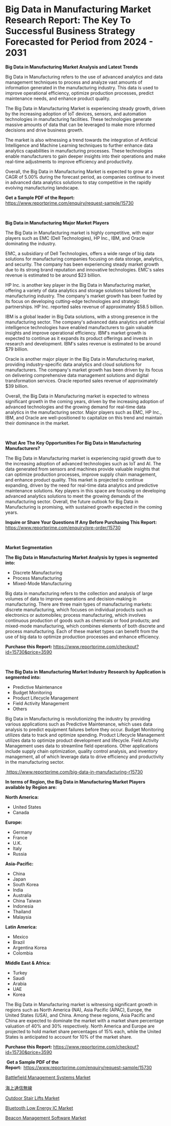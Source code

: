 <p><h1>Big Data in Manufacturing Market Research Report: The Key To Successful Business Strategy Forecasted for Period from 2024 - 2031</h1></p><p><strong>Big Data in Manufacturing Market Analysis and Latest Trends</strong></p>
<p><p>Big Data in Manufacturing refers to the use of advanced analytics and data management techniques to process and analyze vast amounts of information generated in the manufacturing industry. This data is used to improve operational efficiency, optimize production processes, predict maintenance needs, and enhance product quality.</p><p>The Big Data in Manufacturing Market is experiencing steady growth, driven by the increasing adoption of IoT devices, sensors, and automation technologies in manufacturing facilities. These technologies generate massive amounts of data that can be leveraged to make more informed decisions and drive business growth.</p><p>The market is also witnessing a trend towards the integration of Artificial Intelligence and Machine Learning techniques to further enhance data analytics capabilities in manufacturing processes. These technologies enable manufacturers to gain deeper insights into their operations and make real-time adjustments to improve efficiency and productivity.</p><p>Overall, the Big Data in Manufacturing Market is expected to grow at a CAGR of 5.00% during the forecast period, as companies continue to invest in advanced data analytics solutions to stay competitive in the rapidly evolving manufacturing landscape.</p></p>
<p><strong>Get a Sample PDF of the Report:&nbsp;</strong> <a href="https://www.reportprime.com/enquiry/request-sample/15730">https://www.reportprime.com/enquiry/request-sample/15730</a></p>
<p>&nbsp;</p>
<p><strong>Big Data in Manufacturing Major Market Players</strong></p>
<p><p>The Big Data in Manufacturing market is highly competitive, with major players such as EMC (Dell Technologies), HP Inc., IBM, and Oracle dominating the industry. </p><p>EMC, a subsidiary of Dell Technologies, offers a wide range of big data solutions for manufacturing companies focusing on data storage, analytics, and security. The company has been experiencing steady market growth due to its strong brand reputation and innovative technologies. EMC's sales revenue is estimated to be around $23 billion.</p><p>HP Inc. is another key player in the Big Data in Manufacturing market, offering a variety of data analytics and storage solutions tailored for the manufacturing industry. The company's market growth has been fueled by its focus on developing cutting-edge technologies and strategic partnerships. HP Inc. reported sales revenue of approximately $58.5 billion.</p><p>IBM is a global leader in Big Data solutions, with a strong presence in the manufacturing sector. The company's advanced data analytics and artificial intelligence technologies have enabled manufacturers to gain valuable insights and improve operational efficiency. IBM's market growth is expected to continue as it expands its product offerings and invests in research and development. IBM's sales revenue is estimated to be around $79 billion.</p><p>Oracle is another major player in the Big Data in Manufacturing market, providing industry-specific data analytics and cloud solutions for manufacturers. The company's market growth has been driven by its focus on delivering comprehensive data management solutions and digital transformation services. Oracle reported sales revenue of approximately $39 billion.</p><p>Overall, the Big Data in Manufacturing market is expected to witness significant growth in the coming years, driven by the increasing adoption of advanced technologies and the growing demand for real-time data analytics in the manufacturing sector. Major players such as EMC, HP Inc., IBM, and Oracle are well-positioned to capitalize on this trend and maintain their dominance in the market.</p></p>
<p>&nbsp;</p>
<p><strong>What Are The Key Opportunities For Big Data in Manufacturing Manufacturers?</strong></p>
<p><p>The Big Data in Manufacturing market is experiencing rapid growth due to the increasing adoption of advanced technologies such as IoT and AI. The data generated from sensors and machines provide valuable insights that can optimize production processes, improve supply chain management, and enhance product quality. This market is projected to continue expanding, driven by the need for real-time data analytics and predictive maintenance solutions. Key players in this space are focusing on developing advanced analytics solutions to meet the growing demands of the manufacturing sector. Overall, the future outlook for Big Data in Manufacturing is promising, with sustained growth expected in the coming years.</p></p>
<p><strong>Inquire or Share Your Questions If Any Before Purchasing This Report:</strong> <a href="https://www.reportprime.com/enquiry/pre-order/15730">https://www.reportprime.com/enquiry/pre-order/15730</a></p>
<p>&nbsp;</p>
<p><strong>Market Segmentation</strong></p>
<p><strong>The Big Data in Manufacturing Market Analysis by types is segmented into:</strong></p>
<p><ul><li>Discrete Manufacturing</li><li>Process Manufacturing</li><li>Mixed-Mode Manufacturing</li></ul></p>
<p><p>Big data in manufacturing refers to the collection and analysis of large volumes of data to improve operations and decision-making in manufacturing. There are three main types of manufacturing markets: discrete manufacturing, which focuses on individual products such as electronics or automobiles; process manufacturing, which involves continuous production of goods such as chemicals or food products; and mixed-mode manufacturing, which combines elements of both discrete and process manufacturing. Each of these market types can benefit from the use of big data to optimize production processes and enhance efficiency.</p></p>
<p><strong>Purchase this Report:&nbsp;</strong><a href="https://www.reportprime.com/checkout?id=15730&price=3590">https://www.reportprime.com/checkout?id=15730&price=3590</a></p>
<p>&nbsp;</p>
<p><strong>The Big Data in Manufacturing Market Industry Research by Application is segmented into:</strong></p>
<p><ul><li>Predictive Maintenance</li><li>Budget Monitoring</li><li>Product Lifecycle Management</li><li>Field Activity Management</li><li>Others</li></ul></p>
<p><p>Big Data in Manufacturing is revolutionizing the industry by providing various applications such as Predictive Maintenance, which uses data analysis to predict equipment failures before they occur. Budget Monitoring utilizes data to track and optimize spending. Product Lifecycle Management utilizes data to optimize product development and lifecycle. Field Activity Management uses data to streamline field operations. Other applications include supply chain optimization, quality control analysis, and inventory management, all of which leverage data to drive efficiency and productivity in the manufacturing sector.</p></p>
<p><a href="https://www.reportprime.com/big-data-in-manufacturing-r15730">&nbsp;https://www.reportprime.com/big-data-in-manufacturing-r15730</a></p>
<p><strong>In terms of Region, the Big Data in Manufacturing Market Players available by Region are:</strong></p>
<p>
    <p> <strong> North America: </strong>
        <ul>
            <li>United States</li>
            <li>Canada</li>
        </ul>
        </p> 
    <p> <strong> Europe: </strong>
        <ul>
            <li>Germany</li>
            <li>France</li>
            <li>U.K.</li>
            <li>Italy</li>
            <li>Russia</li>
        </ul>
        </p> 
    <p> <strong> Asia-Pacific: </strong>
        <ul>
            <li>China</li>
            <li>Japan</li>
            <li>South Korea</li>
            <li>India</li>
            <li>Australia</li>
            <li>China Taiwan</li>
            <li>Indonesia</li>
            <li>Thailand</li>
            <li>Malaysia</li>
        </ul>
        </p> 
    <p> <strong> Latin America: </strong>
        <ul>
            <li>Mexico</li>
            <li>Brazil</li>
            <li>Argentina Korea</li>
            <li>Colombia</li>
        </ul>
        </p> 
    <p> <strong> Middle East & Africa: </strong>
        <ul>
            <li>Turkey</li>
            <li>Saudi</li>
            <li>Arabia</li>
            <li>UAE</li>
            <li>Korea</li>
        </ul>
    </p>
    </p>
<p><p>The Big Data in Manufacturing market is witnessing significant growth in regions such as North America (NA), Asia Pacific (APAC), Europe, the United States (USA), and China. Among these regions, Asia Pacific and China are expected to dominate the market with a market share percentage valuation of 40% and 30% respectively. North America and Europe are projected to hold market share percentages of 15% each, while the United States is anticipated to account for 10% of the market share.</p></p>
<p><strong>Purchase this Report: </strong><a href="https://www.reportprime.com/checkout?id=15730&price=3590">https://www.reportprime.com/checkout?id=15730&price=3590</a></p>
<p>&nbsp;<strong>Get a Sample PDF of the Report:&nbsp;&nbsp;</strong><a href="https://www.reportprime.com/enquiry/request-sample/15730">https://www.reportprime.com/enquiry/request-sample/15730</a></p>
<p><strong></strong></p>
<p><p><a href="https://github.com/Hazelklievgspy6vdcsmu106w/Market-Research-Report-List-2/blob/main/battlefield-management-systems-market.md">Battlefield Management Systems Market</a></p><p><a href="https://github.com/andym141978/Market-Research-Report-List-1/blob/main/765538981936.md">海上通信無線</a></p><p><a href="https://www.linkedin.com/pulse/outdoor-stair-lifts-market-size-reveals-best-marketing-5enue">Outdoor Stair Lifts Market</a></p><p><a href="https://issuu.com/reportprime-2/docs/bluetooth-low-energy-ic-market-size-2030.pptx">Bluetooth Low Energy IC Market</a></p><p><a href="https://github.com/GageWest1962/Market-Research-Report-List-1/blob/main/beacon-management-software-market.md">Beacon Management Software Market</a></p></p>